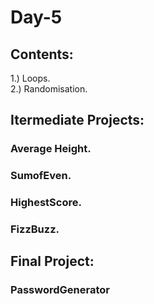 # Day-5
## Contents:
1.) Loops. \
2.) Randomisation. 
## Itermediate Projects:
### Average Height. 
### SumofEven. 
### HighestScore. 
### FizzBuzz. 
## Final Project:
### PasswordGenerator
